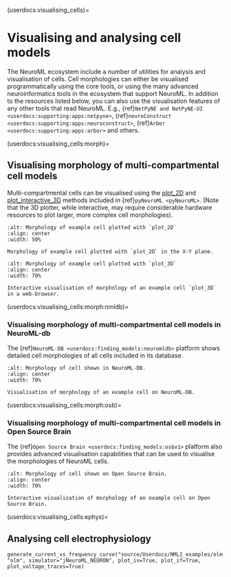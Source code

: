 (userdocs:visualising_cells)=
# Visualising and analysing cell models

The NeuroML ecosystem include a number of utilities for analysis and visualisation of cells.
Cell morphologies can either be visualised programmatically using the core tools, or using the many advanced neuroinformatics tools in the ecosystem that support NeuroML.
In addition to the resources listed below, you can also use the visualisation features of any other tools that read NeuroML.
E.g., {ref}`NetPyNE and NetPyNE-UI <userdocs:supporting:apps:netpyne>`, {ref}`neuroConstruct <userdocs:supporting:apps:neuroconstruct>`, {ref}`Arbor <userdocs:supporting:apps:arbor>` and others.


(userdocs:visualising_cells:morph)=
## Visualising morphology of multi-compartmental cell models

Multi-compartmental cells can be visualised using the [plot_2D](https://pyneuroml.readthedocs.io/en/development/pyneuroml.plot.html#pyneuroml.plot.PlotMorphology.plot_2D) and [plot_interactive_3D](https://pyneuroml.readthedocs.io/en/development/pyneuroml.plot.html#pyneuroml.plot.PlotMorphology.plot_interactive_3D) methods included in {ref}`pyNeuroML <pyNeuroML>`.
(Note that the 3D plotter, while interactive, may require considerable hardware resources to plot larger, more complex cell morphologies).


```{figure} ../images//test_morphology_plot_2d_Cell_497232312_cell_nml_xy.png
:alt: Morphology of example cell plotted with `plot_2D`
:align: center
:width: 50%

Morphology of example cell plotted with `plot_2D` in the X-Y plane.
```
```{figure} ../images//test_morphology_plot_3d_Cell_497232312_cell_nml.png
:alt: Morphology of example cell plotted with `plot_3D`
:align: center
:width: 70%

Interactive visualisation of morphology of an example cell `plot_3D` in a web-browser.
```

(userdocs:visualising_cells:morph:nmldb)=
### Visualising morphology of multi-compartmental cell models in NeuroML-db
The {ref}`NeuroML-DB <userdocs:finding_models:neuromldb>` platform shows detailed cell morphologies of all cells included in its database.

```{figure} ../images/nml-db-morphology.png
:alt: Morphology of cell shown in NeuroML-DB.
:align: center
:width: 70%

Visualisation of morphology of an example cell on NeuroML-DB.
```
(userdocs:visualising_cells:morph:osb)=
### Visualising morphology of multi-compartmental cell models in Open Source Brain
The {ref}`Open Source Brain <userdocs:finding_models:osbv1>` platform also provides advanced visualisation capabilities that can be used to visualise the morphologies of NeuroML cells.

```{figure} ../images/osb-morphology.png
:alt: Morphology of cell shown on Open Source Brain.
:align: center
:width: 70%

Interactive visualisation of morphology of an example cell on Open Source Brain.
```


(userdocs:visualising_cells:ephys)=
## Analysing cell electrophysiology



```
generate_current_vs_frequency_curve("source/Userdocs/NML2_examples/olm.cell.nml", "olm", simulator="jNeuroML_NEURON", plot_iv=True, plot_if=True, plot_voltage_traces=True)
```
